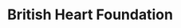 ---
title: "British Heart Foundation"
url: /felixstowe/british-heart-foundation/
shop: Gebrauchtwaren
---